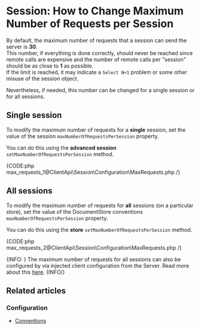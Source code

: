 # Session: How to Change Maximum Number of Requests per Session

By default, the maximum number of requests that a session can send the server is **30**.  
This number, if everything is done correctly, should never be reached since remote 
calls are expensive and the number of remote calls per "session" should be as close 
to **1** as possible.  
If the limit is reached, it may indicate a `Select N+1` problem or some other misuse 
of the session object.

Nevertheless, if needed, this number can be changed for a single session or for all sessions.

## Single session

To modify the maximum number of requests for a **single** session, 
set the value of the session `maxNumberOfRequestsPerSession` property.

You can do this using the **advanced session** `setMaxNumberOfRequestsPerSession` method.

{CODE:php max_requests_1@ClientApi\Session\Configuration\MaxRequests.php /}

## All sessions

To modify the maximum number of requests for **all** sessions (on a particular store), 
set the value of the DocumentStore conventions `maxNumberOfRequestsPerSession` property.

You can do this using the **store** `setMaxNumberOfRequestsPerSession` method.

{CODE:php max_requests_2@ClientApi\Session\Configuration\MaxRequests.php /}

{INFO: }
The maximum number of requests for all sessions can also be configured by via injected client 
configuration from the Server. Read more about this [here](../../../studio/server/client-configuration).
{INFO/}

## Related articles

### Configuration

- [Conventions](../../../client-api/configuration/conventions)
